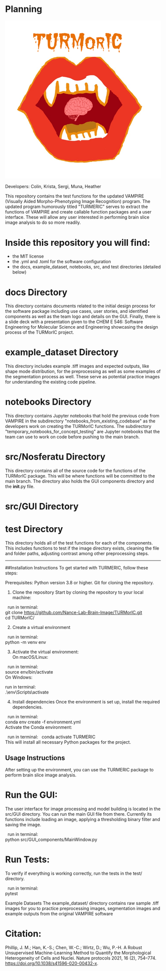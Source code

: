 # Planning

![logo](docs/TURMorIC.png)

Developers: Colin, Krista, Sergi, Muna, Heather

This repository contains the test functions for the updated VAMPIRE (Visually Aided Morpho-Phenotyping Image Recognition) program. The updated program humorously titled "TURMERIC" serves to extract the functions of VAMPIRE and create callable function packages and a user interface. These will allow any user interested in performing brain slice image analysis to do so more readily.

# Inside this repository you will find:
- the MIT license
- the .yml and .toml for the software configuration
- the docs, example_dataset, notebooks, src, and test directories (detailed below)

# docs Directory 
This directory contains documents related to the initial design process for the software package including use cases, user stories, and identified components as well as the team logo and details on the GUI. Finally, there is a slide deck with a presentation given to the CHEM E 546: Software Engineering for Molecular Science and Engineering showcasing the design process of the TURMorIC project.

# example_dataset Directory
This directory includes example .tiff images and expected outputs, like shape mode distribution, for the preprocessing as well as some examples of the segmentation process as well. These serve as potential practice images for understanding the existing code pipeline.

# notebooks Directory 
This directory contains Jupyter notebooks that hold the previous code from VAMPIRE in the subdirectory "notebooks_from_existing_codebase" as the developers work on creating the TURMorIC functions. The subdirectory "temporary_notebooks_for_concept_testing" are Jupyter notebooks that the team can use to work on code before pushing to the main branch.

# src/Nosferatu Directory 
This directory contains all of the source code for the functions of the TURMorIC package. This will be where functions will be committed to the main branch. The directory also holds the GUI components directory and the __init__.py file.
#  src/GUI Directory

# test Directory 
This directory holds all of the test functions for each of the components. This includes functions to test if the image directory exists, cleaning the file and folder paths, adjusting contrast among other preprocessing steps.
_________________________________________________________________
 ##Installation Instructions 
To get started with TURMERIC, follow these steps:

Prerequisites:
Python version 3.8 or higher.
Git for cloning the repository.

1. Clone the repository
Start by cloning the repository to your local machine:

&nbsp;
run in terminal:
&nbsp;    
git clone https://github.com/Nance-Lab-Brain-Image/TURMorIC.git
&nbsp;  
cd TURMorIC/
&nbsp;  

2. Create a virtual environment

&nbsp;
run in terminal:
&nbsp;  
python -m venv env
&nbsp;  

3. Activate the virtual environment:
&nbsp;  
On macOS/Linux:

&nbsp;
run in terminal:
&nbsp;   
source env/bin/activate
&nbsp;  
On Windows:
&nbsp;

run in terminal:
&nbsp;   
.\env\Scripts\activate
&nbsp;  

4. Install dependencies
Once the environment is set up, install the required dependencies.

&nbsp;
run in terminal:
&nbsp;  
conda env create -f environment.yml
&nbsp;  
Activate the Conda environment:  

&nbsp;
run in terminal:
&nbsp; 
conda activate TURMERIC
&nbsp;  
This will install all necessary Python packages for the project.

## **Usage Instructions**
After setting up the environment, you can use the TURMERIC package to perform brain slice image analysis.

# Run the GUI:
The user interface for image processing and model building is located in the src/GUI directory. You can run the main GUI file from there. Currently its functions include loading an image, applying a thresholding binary filter and saving the image.

&nbsp;
run in terminal:
&nbsp;    
python src/GUI_components/MainWindow.py

# Run Tests:
To verify if everything is working correctly, run the tests in the test/ directory.

&nbsp;
run in terminal:
&nbsp;    
pytest

Example Datasets
The example_dataset/ directory contains raw sample .tiff images for you to practice preprocessing images, segmentation images and example outputs from the original VAMPIRE software

# Citation:
Phillip, J. M.; Han, K.-S.; Chen, W.-C.; Wirtz, D.; Wu, P.-H. A Robust Unsupervised Machine-Learning Method to Quantify the Morphological Heterogeneity of Cells and Nuclei. Nature protocols 2021, 16 (2), 754–774. https://doi.org/10.1038/s41596-020-00432-x.
‌
